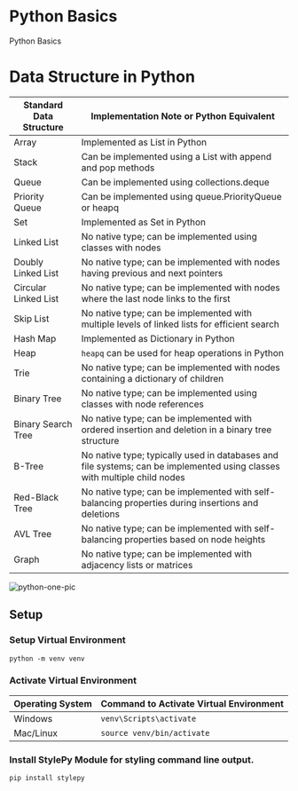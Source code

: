 # Python Basics
Python Basics

# Data Structure in Python

| Standard Data Structure | Implementation Note or Python Equivalent      |
|-------------------------|----------------------------------------------|
| Array                   | Implemented as List in Python                |
| Stack                   | Can be implemented using a List with append and pop methods |
| Queue                   | Can be implemented using collections.deque   |
| Priority Queue          | Can be implemented using queue.PriorityQueue or heapq |
| Set                     | Implemented as Set in Python                 |
| Linked List             | No native type; can be implemented using classes with nodes |
| Doubly Linked List      | No native type; can be implemented with nodes having previous and next pointers |
| Circular Linked List    | No native type; can be implemented with nodes where the last node links to the first |
| Skip List               | No native type; can be implemented with multiple levels of linked lists for efficient search |
| Hash Map                | Implemented as Dictionary in Python          |
| Heap                    | `heapq` can be used for heap operations in Python |
| Trie                    | No native type; can be implemented with nodes containing a dictionary of children |
| Binary Tree             | No native type; can be implemented using classes with node references |
| Binary Search Tree      | No native type; can be implemented with ordered insertion and deletion in a binary tree structure |
| B-Tree                  | No native type; typically used in databases and file systems; can be implemented using classes with multiple child nodes |
| Red-Black Tree          | No native type; can be implemented with self-balancing properties during insertions and deletions |
| AVL Tree                | No native type; can be implemented with self-balancing properties based on node heights |
| Graph                   | No native type; can be implemented with adjacency lists or matrices |



![python-one-pic](https://github.com/web-slate/python-basics/assets/1652629/b7c0e938-1eab-4259-a098-3cc9cf8d17f2)


## Setup

### Setup Virtual Environment

```
python -m venv venv
```

### Activate Virtual Environment

| Operating System | Command to Activate Virtual Environment |
|------------------|----------------------------------------|
| Windows          | `venv\Scripts\activate`                |
| Mac/Linux        | `source venv/bin/activate`             |


### Install StylePy Module for styling command line output.

```
pip install stylepy
```